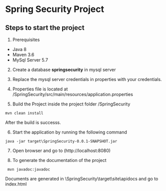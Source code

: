 # Spring Security Project
## Steps to start the project


1. Prerequisites
  * Java 8
  * Maven 3.6
  * MySql Server 5.7
  
2. Create a database  __springsecurity__ in mysql server
 
3. Replace the mysql server credentials in properties with your credentials.
 
4. Properties file is located at /SpringSecurity/src/main/resources/application.properties
 
5. Build the Project inside the project folder /SpringSecurity
 
 ```
 mvn clean install
  ```
   After the build is successs.

6. Start the application by running the following command

```
java -jar target\SpringSecurity-0.0.1-SNAPSHOT.jar
```

7. Open browser and go to (http://localhost:8080)

8. To generate the documentation of the project
```
 mvn javadoc:javadoc
 ```
 
   Documents are generated in \SpringSecurity\target\site\apidocs
   and go to index.html
 
